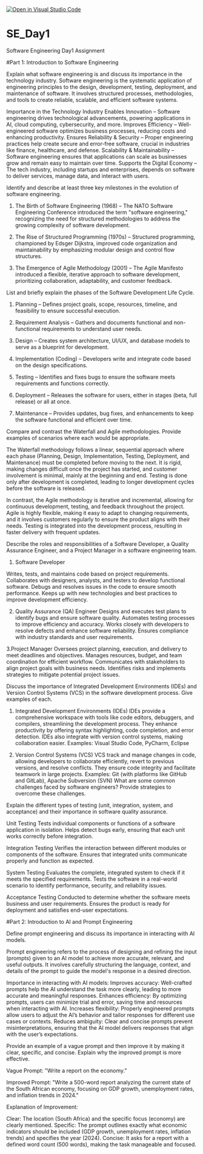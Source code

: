 [![Open in Visual Studio Code](https://classroom.github.com/assets/open-in-vscode-2e0aaae1b6195c2367325f4f02e2d04e9abb55f0b24a779b69b11b9e10269abc.svg)](https://classroom.github.com/online_ide?assignment_repo_id=18437815&assignment_repo_type=AssignmentRepo)
# SE_Day1
Software Engineering Day1 Assignment

#Part 1: Introduction to Software Engineering

Explain what software engineering is and discuss its importance in the technology industry.
Software engineering is the systematic application of engineering principles to the design, development, testing, deployment, and maintenance of software. It involves structured processes, methodologies, and tools to create reliable, scalable, and efficient software systems.

Importance in the Technology Industry
Enables Innovation – Software engineering drives technological advancements, powering applications in AI, cloud computing, cybersecurity, and more.
Improves Efficiency – Well-engineered software optimizes business processes, reducing costs and enhancing productivity.
Ensures Reliability & Security – Proper engineering practices help create secure and error-free software, crucial in industries like finance, healthcare, and defense.
Scalability & Maintainability – Software engineering ensures that applications can scale as businesses grow and remain easy to maintain over time.
Supports the Digital Economy – The tech industry, including startups and enterprises, depends on software to deliver services, manage data, and interact with users.

Identify and describe at least three key milestones in the evolution of software engineering.
1. The Birth of Software Engineering (1968) – The NATO Software Engineering Conference introduced the term "software engineering," recognizing the need for structured methodologies to address the growing complexity of software development.

2. The Rise of Structured Programming (1970s) – Structured programming, championed by Edsger Dijkstra, improved code organization and maintainability by emphasizing modular design and control flow structures.

3. The Emergence of Agile Methodology (2001) – The Agile Manifesto introduced a flexible, iterative approach to software development, prioritizing collaboration, adaptability, and customer feedback.

List and briefly explain the phases of the Software Development Life Cycle.

1. Planning – Defines project goals, scope, resources, timeline, and feasibility to ensure successful execution.

2. Requirement Analysis – Gathers and documents functional and non-functional requirements to understand user needs.

3. Design – Creates system architecture, UI/UX, and database models to serve as a blueprint for development.

4. Implementation (Coding) – Developers write and integrate code based on the design specifications.

5. Testing – Identifies and fixes bugs to ensure the software meets requirements and functions correctly.

6. Deployment – Releases the software for users, either in stages (beta, full release) or all at once.

7. Maintenance – Provides updates, bug fixes, and enhancements to keep the software functional and efficient over time.
   
Compare and contrast the Waterfall and Agile methodologies. Provide examples of scenarios where each would be appropriate.

The Waterfall methodology follows a linear, sequential approach where each phase (Planning, Design, Implementation, Testing, Deployment, and Maintenance) must be completed before moving to the next. It is rigid, making changes difficult once the project has started, and customer involvement is minimal, mainly at the beginning and end. Testing is done only after development is completed, leading to longer development cycles before the software is released.

In contrast, the Agile methodology is iterative and incremental, allowing for continuous development, testing, and feedback throughout the project. Agile is highly flexible, making it easy to adapt to changing requirements, and it involves customers regularly to ensure the product aligns with their needs. Testing is integrated into the development process, resulting in faster delivery with frequent updates.


Describe the roles and responsibilities of a Software Developer, a Quality Assurance Engineer, and a Project Manager in a software engineering team.

1. Software Developer

Writes, tests, and maintains code based on project requirements.
Collaborates with designers, analysts, and testers to develop functional software.
Debugs and resolves issues in the code to ensure smooth performance.
Keeps up with new technologies and best practices to improve development efficiency.

2. Quality Assurance (QA) Engineer
Designs and executes test plans to identify bugs and ensure software quality.
Automates testing processes to improve efficiency and accuracy.
Works closely with developers to resolve defects and enhance software reliability.
Ensures compliance with industry standards and user requirements.

3.Project Manager
Oversees project planning, execution, and delivery to meet deadlines and objectives.
Manages resources, budget, and team coordination for efficient workflow.
Communicates with stakeholders to align project goals with business needs.
Identifies risks and implements strategies to mitigate potential project issues.

Discuss the importance of Integrated Development Environments (IDEs) and Version Control Systems (VCS) in the software development process. Give examples of each.

1. Integrated Development Environments (IDEs)
IDEs provide a comprehensive workspace with tools like code editors, debuggers, and compilers, streamlining the development process. They enhance productivity by offering syntax highlighting, code completion, and error detection. IDEs also integrate with version control systems, making collaboration easier.
Examples: Visual Studio Code, PyCharm, Eclipse

2. Version Control Systems (VCS)
VCS track and manage changes in code, allowing developers to collaborate efficiently, revert to previous versions, and resolve conflicts. They ensure code integrity and facilitate teamwork in large projects.
Examples: Git (with platforms like GitHub and GitLab), Apache Subversion (SVN)
What are some common challenges faced by software engineers? Provide strategies to overcome these challenges.


Explain the different types of testing (unit, integration, system, and acceptance) and their importance in software quality assurance.

Unit Testing
Tests individual components or functions of a software application in isolation.
Helps detect bugs early, ensuring that each unit works correctly before integration.

Integration Testing
Verifies the interaction between different modules or components of the software.
Ensures that integrated units communicate properly and function as expected.

System Testing
Evaluates the complete, integrated system to check if it meets the specified requirements.
Tests the software in a real-world scenario to identify performance, security, and reliability issues.

Acceptance Testing
Conducted to determine whether the software meets business and user requirements.
Ensures the product is ready for deployment and satisfies end-user expectations.


#Part 2: Introduction to AI and Prompt Engineering


Define prompt engineering and discuss its importance in interacting with AI models.

Prompt engineering refers to the process of designing and refining the input (prompts) given to an AI model to achieve more accurate, relevant, and useful outputs. It involves carefully structuring the language, context, and details of the prompt to guide the model's response in a desired direction.

Importance in interacting with AI models:
Improves accuracy: Well-crafted prompts help the AI understand the task more clearly, leading to more accurate and meaningful responses.
Enhances efficiency: By optimizing prompts, users can minimize trial and error, saving time and resources when interacting with AI.
Increases flexibility: Properly engineered prompts allow users to adjust the AI’s behavior and tailor responses for different use cases or contexts.
Reduces ambiguity: Clear and concise prompts prevent misinterpretations, ensuring that the AI model delivers responses that align with the user’s expectations.

Provide an example of a vague prompt and then improve it by making it clear, specific, and concise. Explain why the improved prompt is more effective.

Vague Prompt:
"Write a report on the economy."

Improved Prompt:
"Write a 500-word report analyzing the current state of the South African economy, focusing on GDP growth, unemployment rates, and inflation trends in 2024."

Explanation of Improvement:

Clear: The location (South Africa) and the specific focus (economy) are clearly mentioned.
Specific: The prompt outlines exactly what economic indicators should be included (GDP growth, unemployment rates, inflation trends) and specifies the year (2024).
Concise: It asks for a report with a defined word count (500 words), making the task manageable and focused.



